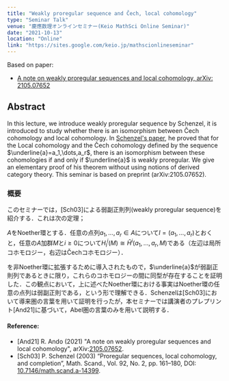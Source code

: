 ```yaml
---
title: "Weakly proregular sequence and Čech, local cohomology"
type: "Seminar Talk"
venue: "慶應数理オンラインセミナー(Keio MathSci Online Seminar)"
date: "2021-10-13"
location: "Online"
link: "https://sites.google.com/keio.jp/mathscionlineseminar" 
---
```


Based on paper:
- [A note on weakly proregular sequences and local cohomology, arXiv: 2105.07652](https://arxiv.org/abs/2105.07652)

## Abstract
In this lecture, we introduce weakly proregular sequence by Schenzel, it is introduced to study whether there is an isomorphism between Čech cohomology and local cohomology. In [Schenzel's paper](https://www.mscand.dk/article/view/14399), he proved that for the Local cohomology and the Čech cohomology defined by the sequence $\underline{a}=a_1,\dots,a_r$, there is an isomorphism between these cohomologies if and only if $\underline{a}$ is weakly proregular. We give an elementary proof of his theorem without using notions of derived category theory. This seminar is based on preprint (arXiv:2105.07652).

### 概要
このセミナーでは，[Sch03]による弱副正則列(weakly proregular sequence)を紹介する．これは次の定理；

$A$をNoether環とする．任意の点列$a_1,\dots,a_r\in A$について$I=(a_1,\dots,a_r)$とおくと，任意の$A$加群$M$と$i\geq0$について$H^i_I(M)\cong\check{H}^i(a_1,\dots,a_r,M)$である（左辺は局所コホモロジー，右辺はČechコホモロジー）．

を非Noether環に拡張するために導入されたもので，$\underline{a}$が弱副正則列であるときに限り，これらのコホモロジーの間に同型が存在することを証明した．この観点において，上に述べたNoether環における事実はNoether環の任意の点列は弱副正則である，という形で理解できる．Schenzelは[Sch03]において導来圏の言葉を用いて証明を行ったが，本セミナーでは講演者のプレプリント[And21]に基づいて，Abel圏の言葉のみを用いて説明する．

#### Reference:
- [And21]
R. Ando (2021) "A note on weakly proregular sequences and local cohomology", arXiv:[2105.07652](https://arxiv.org/abs/2105.07652).
- [Sch03]
P. Schenzel (2003) “Proregular sequences, local cohomology, and completion”, Math. Scand., Vol. 92,
No. 2, pp. 161–180, DOI: [10.7146/math.scand.a-14399](https://www.mscand.dk/article/view/14399).

<!---
## Links
Dummy
-->
